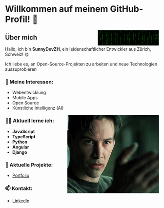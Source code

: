 # Willkommen auf meinem GitHub-Profil! 👋
<img src="https://github.com/SunnyDevZH/SunnyDevZH/blob/main/Nv2.gif" alt="Matrix" width="200px" height="50px" align="right">

## Über mich
Hallo, ich bin **SunnyDevZH**, ein leidenschaftlicher Entwickler aus Zürich, Schweiz! 🌞

Ich liebe es, an Open-Source-Projekten zu arbeiten und neue Technologien auszuprobieren

### 🌟 Meine Interessen:
- Webentwicklung
- Mobile Apps
- Open Source
- Künstliche Intelligenz (AI)

<img src="https://github.com/SunnyDevZH/SunnyDevZH/blob/main/1JKX.gif" alt="Matrix" width="300" align="right">

### 🧑‍💻 Aktuell lerne ich:
- **JavaScript**
- **TypeScript**
- **Python**
- **Angular**
- **Django**

### 🚀 Aktuelle Projekte:
- [Portfolio](https://yannick-vaterlaus.ch/#/)

### 📫 Kontakt:
- [LinkedIn](https://www.linkedin.com/in/yannick-raffael-vaterlaus-11a3072b0/)





